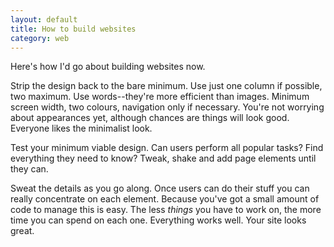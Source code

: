```yaml
---
layout: default
title: How to build websites
category: web
---
```


Here's how I'd go about building websites now.


Strip the design back to the bare minimum. Use just one column if possible, two maximum. Use words--they're more efficient than images. Minimum screen width, two colours, navigation only if necessary. You're not worrying about appearances yet, although chances are things will look good. Everyone likes the minimalist look.

Test your minimum viable design. Can users perform all popular tasks? Find everything they need to know? Tweak, shake and add page elements until they can.

Sweat the details as you go along. Once users can do their stuff you can really concentrate on each element. Because you've got a small amount of code to manage this is easy. The less _things_ you have to work on, the more time you can spend on each one. Everything works well. Your site looks great.
